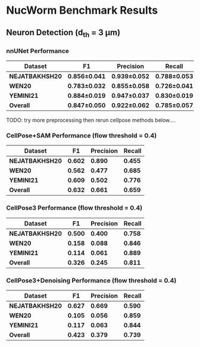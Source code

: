 # NucWorm Benchmark Results

## Neuron Detection (d<sub>th</sub> = 3 μm)

### nnUNet Performance

| Dataset | F1 | Precision | Recall |
|---------|----|-----------|---------|
| **NEJATBAKHSH20** | **0.856±0.041** | **0.939±0.052** | **0.788±0.053** |
| **WEN20** | **0.783±0.032** | **0.855±0.058** | **0.726±0.041** |
| **YEMINI21** | **0.884±0.019** | **0.947±0.037** | **0.830±0.019** |
| **Overall** | **0.847±0.050** | **0.922±0.062** | **0.785±0.057** |

TODO: try more preprocessing then rerun cellpose methods below....

### CellPose+SAM Performance (flow threshold = 0.4)

| Dataset | F1 | Precision | Recall |
|---------|----|-----------|---------|
| **NEJATBAKHSH20** | **0.602** | **0.890** | **0.455** |
| **WEN20** | **0.562** | **0.477** | **0.685** |
| **YEMINI21** | **0.609** | **0.502** | **0.776** |
| **Overall** | **0.632** | **0.661** | **0.659** |

### CellPose3 Performance (flow threshold = 0.4)

| Dataset | F1 | Precision | Recall |
|---------|----|-----------|---------|
| **NEJATBAKHSH20** | **0.500** | **0.400** | **0.758** |
| **WEN20** | **0.158** | **0.088** | **0.846** |
| **YEMINI21** | **0.114** | **0.061** | **0.889** |
| **Overall** | **0.326** | **0.245** | **0.811** |

### CellPose3+Denoising Performance (flow threshold = 0.4)

| Dataset | F1 | Precision | Recall |
|---------|----|-----------|---------|
| **NEJATBAKHSH20** | **0.627** | **0.669** | **0.590** |
| **WEN20** | **0.105** | **0.056** | **0.859** |
| **YEMINI21** | **0.117** | **0.063** | **0.844** |
| **Overall** | **0.423** | **0.379** | **0.739** |

